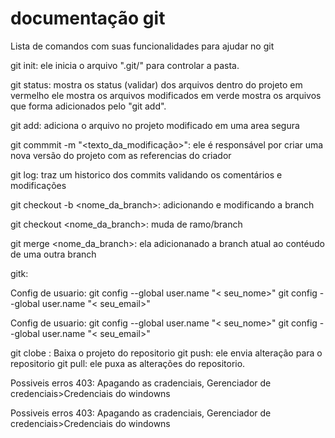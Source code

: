 # documentação git
Lista de comandos com suas funcionalidades para ajudar no git

git init: ele inicia o arquivo ".git/" para controlar a pasta.

git status:
mostra os status (validar) dos arquivos dentro do projeto
em vermelho ele mostra os arquivos modificados
em verde mostra os arquivos que forma adicionados pelo "git add".

git add: adiciona o arquivo no projeto modificado em uma area segura

git commmit -m "<texto_da_modificação>": ele é responsável por criar uma nova versão do projeto com as referencias do criador

git log: traz um historico dos commits validando os comentários e modificações

git checkout -b <nome_da_branch>: adicionando e modificando a branch

git checkout <nome_da_branch>: muda de ramo/branch

git merge <nome_da_branch>: ela adicionanado a branch atual ao contéudo de uma outra branch

gitk: 



Config de usuario:
git config --global user.name "< seu_nome>"
git config --global user.name "< seu_email>"



Config de usuario:
git config --global user.name "< seu_nome>"
git config --global user.name "< seu_email>"


git clobe <url>: Baixa o projeto do repositorio
git push: ele envia alteração para o repositorio
git pull: ele puxa as alterações do repositorio.




Possiveis erros
403: Apagando as cradenciais, Gerenciador de credenciais>Credenciais do windowns

Possiveis erros
403: Apagando as cradenciais, Gerenciador de credenciais>Credenciais do windowns

